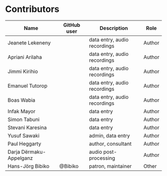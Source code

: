 # Contributors

Name               | GitHub user     | Description                          | Role
---                | ---             | ---                                  | ---
Jeanete Lekeneny |  | data entry, audio recordings | Author
Apriani Arilaha |  | data entry, audio recordings | Author
Jimmi Kirihio |  | data entry, audio recordings | Author
Emanuel Tutorop |  | data entry, audio recordings | Author
Boas Wabia |  | data entry, audio recordings | Author
Infak Mayor |  | data entry | Author
Simon Tabuni |  | data entry | Author
Stevani Karesina |  | data entry | Author
Yusuf Sawaki |  | admin, data entry | Author
Paul Heggarty |  | author, consultant | Author
Darja Dërmaku-Appelganz |  | audio post-processing | Author
Hans-Jörg Bibiko | @Bibiko | patron, maintainer | Other
